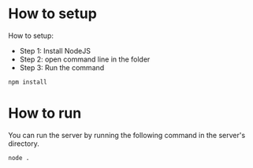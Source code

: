 # How to setup
How to setup:
- Step 1: Install NodeJS
- Step 2: open command line in the folder
- Step 3: Run the command
```
npm install
```


# How to run
You can run the server by running the following command in the server's directory.
```
node .
```
